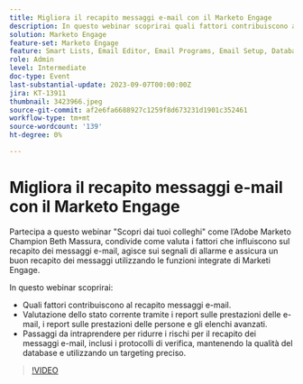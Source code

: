 ```yaml
---
title: Migliora il recapito messaggi e-mail con il Marketo Engage
description: In questo webinar scoprirai quali fattori contribuiscono al recapito dei messaggi e-mail.  Valutazione dello stato corrente tramite i report sulle prestazioni delle e-mail, i report sulle prestazioni delle persone e gli elenchi avanzati.  Passaggi da intraprendere per ridurre i rischi per il recapito dei messaggi e-mail, inclusi i protocolli di verifica, mantenendo la qualità del database e utilizzando un targeting preciso.
solution: Marketo Engage
feature-set: Marketo Engage
feature: Smart Lists, Email Editor, Email Programs, Email Setup, Database, Target Account Management, Deliverability, Performance Insights
role: Admin
level: Intermediate
doc-type: Event
last-substantial-update: 2023-09-07T00:00:00Z
jira: KT-13911
thumbnail: 3423966.jpeg
source-git-commit: af2e6fa6688927c1259f8d673231d1901c352461
workflow-type: tm+mt
source-wordcount: '139'
ht-degree: 0%

---
```



# Migliora il recapito messaggi e-mail con il Marketo Engage

Partecipa a questo webinar &quot;Scopri dai tuoi colleghi&quot; come l’Adobe Marketo Champion Beth Massura, condivide come valuta i fattori che influiscono sul recapito dei messaggi e-mail, agisce sui segnali di allarme e assicura un buon recapito dei messaggi utilizzando le funzioni integrate di Marketi Engage.

In questo webinar scoprirai:
* Quali fattori contribuiscono al recapito messaggi e-mail.
* Valutazione dello stato corrente tramite i report sulle prestazioni delle e-mail, i report sulle prestazioni delle persone e gli elenchi avanzati.
* Passaggi da intraprendere per ridurre i rischi per il recapito dei messaggi e-mail, inclusi i protocolli di verifica, mantenendo la qualità del database e utilizzando un targeting preciso.

>[!VIDEO](https://video.tv.adobe.com/v/3423966/?learn=on)
